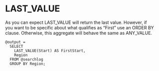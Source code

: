 # LAST_VALUE

As you can expect LAST_VALUE will return the last value. However, if  
you want to be specific about what qualifies as “First” use an ORDER BY  
clause. Otherwise, this aggregate will behave the same as ANY_VALUE.

```
@output =
  SELECT
    LAST_VALUE(Start) AS FirstStart,
    Region
  FROM @searchlog
  GROUP BY Region;
```

